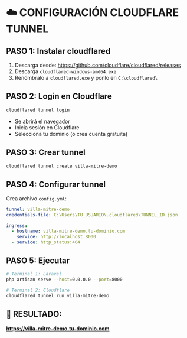 # ☁️ CONFIGURACIÓN CLOUDFLARE TUNNEL

## PASO 1: Instalar cloudflared

1. Descarga desde: https://github.com/cloudflare/cloudflared/releases
2. Descarga `cloudflared-windows-amd64.exe`
3. Renómbralo a `cloudflared.exe` y ponlo en `C:\cloudflared\`

## PASO 2: Login en Cloudflare

```bash
cloudflared tunnel login
```
- Se abrirá el navegador
- Inicia sesión en Cloudflare
- Selecciona tu dominio (o crea cuenta gratuita)

## PASO 3: Crear tunnel

```bash
cloudflared tunnel create villa-mitre-demo
```

## PASO 4: Configurar tunnel

Crea archivo `config.yml`:
```yaml
tunnel: villa-mitre-demo
credentials-file: C:\Users\TU_USUARIO\.cloudflared\TUNNEL_ID.json

ingress:
  - hostname: villa-mitre-demo.tu-dominio.com
    service: http://localhost:8000
  - service: http_status:404
```

## PASO 5: Ejecutar

```bash
# Terminal 1: Laravel
php artisan serve --host=0.0.0.0 --port=8000

# Terminal 2: Cloudflare
cloudflared tunnel run villa-mitre-demo
```

## 🎯 RESULTADO:
**https://villa-mitre-demo.tu-dominio.com**
